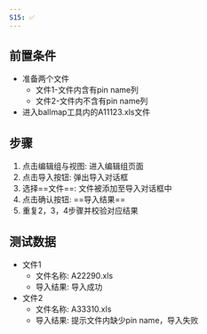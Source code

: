 ```yaml
---
S15: ✅
---
```


## 前置条件

- 准备两个文件
	- 文件1-文件内含有pin name列
	- 文件2-文件内不含有pin name列
- 进入ballmap工具内的A11123.xls文件

## 步骤

1. 点击编辑组与视图: 进入编辑组页面
2. 点击导入按钮: 弹出导入对话框
3. 选择==文件==: 文件被添加至导入对话框中
4. 点击确认按钮: ==导入结果==
5. 重复2，3，4步骤并校验对应结果

## 测试数据

- 文件1
	- 文件名称: A22290.xls
	- 导入结果: 导入成功
- 文件2
	- 文件名称: A33310.xls
	- 导入结果: 提示文件内缺少pin name，导入失败
